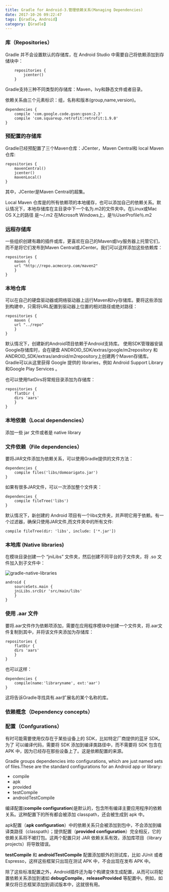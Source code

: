 ```yaml
---
title: Gradle for Android-3.管理依赖关系(Managing Dependencies)
date: 2017-10-26 09:22:47
tags: [Gradle, Android]
category: [Gradle]
---
```


### 库（Repositories）

Gradle 并不会设置默认的存储库，在 Android Studio 中需要自己将依赖添加到存储块中：

```
    repositories {
        jcenter()
    }
```

Gradle支持三种不同类型的存储库：Maven，Ivy和静态文件或者目录。

依赖关系由三个元素标识：组，名称和版本(group,name,version)。

```
dependencies {
	compile 'com.google.code.gson:gson:2.3'
	compile 'com.squareup.retrofit:retrofit:1.9.0'
}
```

### 预配置的存储库

Gradle已经预配置了三个Maven仓库：JCenter，Maven Central和 local Maven 仓库:

```
repositories {
	mavenCentral()
	jcenter()
	mavenLocal()
}
```
其中，JCenter是Maven Central的超集。


Local Maven 仓库是的所有依赖项的本地缓存，也可以添加自己的依赖关系。默认情况下，本地存储库在主目录中下一个名为.m2的文件夹中。在Linux或Mac OS X上的路径
是〜/.m2 在Microsoft Windows上，是％UserProfile％\.m2


### 远程存储库

一些组织创建有趣的插件或库，更喜欢在自己的Maven或Ivy服务器上托管它们，而不是将它们发布到Maven Central或JCenter。我们可以这样添加这些依赖库：

```
repositories {
	maven {
	url "http://repo.acmecorp.com/maven2"
	}
}
```

### 本地仓库

可以在自己的硬盘驱动器或网络驱动器上运行Maven和Ivy存储库。要将这些添加到构建中，只需将URL配置到驱动器上位置的相对路径或绝对路径：

```
repositories {
	maven {
	url "../repo"
	}
}
```


默认情况下，创建新的Android项目依赖于Android支持库。 使用SDK管理器安装Google存储库时，会在硬盘 ANDROID_SDK/extras/google/m2repository 和ANDROID_SDK/extras/android/m2repository上创建两个Maven存储库。 Gradle可以从这里获得 Google 提供的 libraries，例如 Android Support Library 和Google Play Services 。

也可以使用flatDirs将常规目录添加为存储库：

```
repositories {
	flatDir {
	dirs 'aars'
	}
}
```

### 本地依赖（Local dependencies）

添加一些 jar 文件或者是 native library

### 文件依赖（File dependencies）

要将JAR文件添加为依赖关系，可以使用Gradle提供的文件方法：

```
dependencies {
	compile files('libs/domoarigato.jar')
}
```

如果有很多JAR文件，可以一次添加整个文件夹：

```
dependencies {
	compile fileTree('libs')
}
```

默认情况下，新创建的 Android 项目有一个libs文件夹，并声明它用于依赖。有一个过滤器，确保只使用JAR文件,而文件夹中的所有文件:

```
compile fileTree(dir: 'libs', include: ['*.jar'])
```


### 本地库 (Native libraries)

在模块目录创建一个 “jniLibs” 文件夹，然后创建不同平台的子文件夹，将 .so 文件加入到子文件中：


![gradle-native-libraries](/images/gradle-native-libraries.png)


```
android {
	sourceSets.main {
	jniLibs.srcDir 'src/main/libs'
	}
}
```

### 使用 .aar 文件


要将.aar文件作为依赖项添加，需要在应用程序模块中创建一个文件夹，将.aar文件复制到其中，并将该文件夹添加为存储库：

```
repositories {
	flatDir {
	dirs 'aars'
	}
}
```

也可以这样：

```
dependencies {
	compile(name:'libraryname', ext:'aar')
}
```

这将告诉Gradle寻找具有.aar扩展名的某个名称的库。


### 依赖概念（Dependency concepts）

### 配置（Confgurations）

有时可能需要使用仅存在于某些设备上的 SDK，比如特定厂商提供的蓝牙 SDK。 为了
可以编译代码，需要将 SDK 添加到编译类路径中，而不需要将 SDK 包含在 APK 中，因为已经存在那些设备上了。这是依赖配置的来源。

Gradle groups dependencies into configurations, which are just named sets of files.These are the standard configurations for an Android app or library:

* compile
* apk
* provided
* testCompile
* androidTestCompile

编译配置(**compile configuration**)是默认的，包含所有编译主要应用程序的依赖关系。这种配置下的所有都会被添加 classpath，还会被生成到 apk 中。

apk配置（**apk configuration**）中的依赖关系只会被添加到包中，不会添加到编译类路径（classpath）；提供配置（**provided configuration**）完全相反，它的依赖关系将不被打包。这两个配置只对 JAR 依赖关系有效，添加库项目（library projects）将导致错误。


**testCompile** 和 **androidTestCompile** 配置添加额外的测试库，比如 JUnit 或者 Espresso，这样这些框架只出现在测试 APK 中，不会出现在发布 APK 中。


除了这些标准配置之外，Android插件还为每个构建变体生成配置，从而可以将配置依赖关系添加到诸如 **debugCompile**，**releaseProvided** 等配置中。例如，如果仅将日志框架添加到调试版本中，这就很有用。